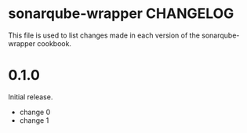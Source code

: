 # sonarqube-wrapper CHANGELOG

This file is used to list changes made in each version of the sonarqube-wrapper cookbook.

# 0.1.0

Initial release.

- change 0
- change 1

